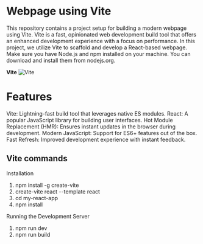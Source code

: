 # Webpage using Vite
This repository contains a project setup for building a modern webpage using Vite. Vite is a fast, opinionated web development build tool that offers an enhanced development experience with a focus on performance. In this project, we utilize Vite to scaffold and develop a React-based webpage. Make sure you have Node.js and npm installed on your machine. You can download and install them from nodejs.org.

**Vite** ![Vite](https://vitejs.dev/logo.svg)

# Features
Vite: Lightning-fast build tool that leverages native ES modules.
React: A popular JavaScript library for building user interfaces.
Hot Module Replacement (HMR): Ensures instant updates in the browser during development.
Modern JavaScript: Support for ES6+ features out of the box.
Fast Refresh: Improved development experience with instant feedback.


## Vite commands
Installation 
1. npm install -g create-vite       
2. create-vite react --template react
3. cd my-react-app
4. npm install
   
Running the Development Server
1. npm run dev
2. npm run build


